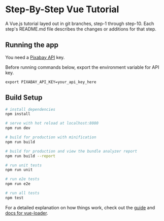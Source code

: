 # Step-By-Step Vue Tutorial

A Vue.js tutorial layed out in git branches, step-1 through step-10.
Each step's README.md file describes the changes or additions for that step.

## Running the app

You need a [Pixabay API](https://pixabay.com/en/service/about/api/) key.

Before running commands below, export the environment variable for API key.

`export PIXABAY_API_KEY=your_api_key_here`

## Build Setup

``` bash
# install dependencies
npm install

# serve with hot reload at localhost:8080
npm run dev

# build for production with minification
npm run build

# build for production and view the bundle analyzer report
npm run build --report

# run unit tests
npm run unit

# run e2e tests
npm run e2e

# run all tests
npm test
```

For a detailed explanation on how things work, check out the [guide](http://vuejs-templates.github.io/webpack/) and [docs for vue-loader](http://vuejs.github.io/vue-loader).
